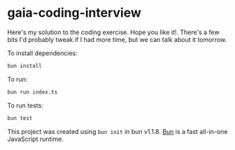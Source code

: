 # gaia-coding-interview

Here's my solution to the coding exercise. Hope you like it!.
There's a few bits I'd probably tweak if I had more time, but we can talk about it tomorrow.

To install dependencies:

```bash
bun install
```

To run:

```bash
bun run index.ts
```

To run tests:

```bash
bun test
```

This project was created using `bun init` in bun v1.1.8. [Bun](https://bun.sh) is a fast all-in-one JavaScript runtime.
